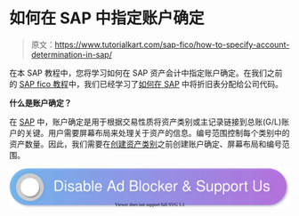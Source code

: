 # 如何在 SAP 中指定账户确定

> 原文：<https://www.tutorialkart.com/sap-fico/how-to-specify-account-determination-in-sap/>

在本 SAP 教程中，您将学习如何在 SAP 资产会计中指定账户确定。在我们之前的 [SAP fico 教程](https://www.tutorialkart.com/sap-fico-training-tutorial/)中，我们已经学习了[如何在 SAP](https://www.tutorialkart.com/sap-fico/assign-chart-of-depreciation-to-company-code/) 中将折旧表分配给公司代码。

**什么是账户确定？**

在 [SAP](https://www.tutorialkart.com/sap/what-is-sap-definition-of-erp-sap-systems/) 中，账户确定是用于根据交易性质将资产类别或主记录链接到总账(G/L)账户的关键。用户需要屏幕布局来处理关于资产的信息。编号范围控制每个类别中的资产数量。因此，我们需要在[创建资产类别](https://www.tutorialkart.com/sap-fico/how-to-create-asset-classes-what-is-asset-class/)之前创建账户确定、屏幕布局和编号范围。

[![](img/925da31b32d6bc3827932f6c8afb11bb.png)](https://www.tutorialkart.com/)
